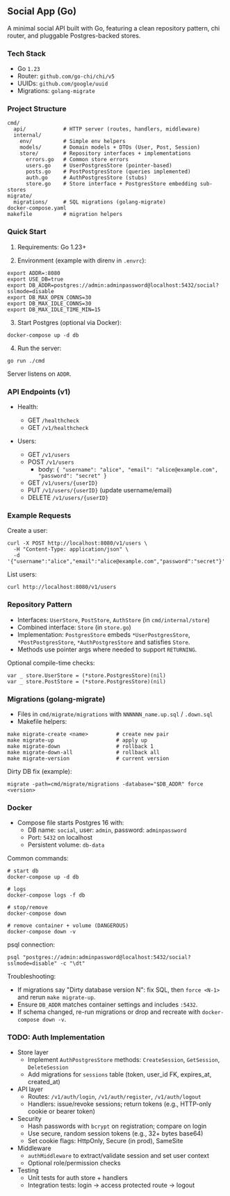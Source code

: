 ## Social App (Go)

A minimal social API built with Go, featuring a clean repository pattern, chi router, and pluggable Postgres-backed stores.

### Tech Stack
- Go `1.23`
- Router: `github.com/go-chi/chi/v5`
- UUIDs: `github.com/google/uuid`
- Migrations: `golang-migrate`

### Project Structure
```
cmd/
  api/            # HTTP server (routes, handlers, middleware)
  internal/
    env/          # Simple env helpers
    models/       # Domain models + DTOs (User, Post, Session)
    store/        # Repository interfaces + implementations
      errors.go   # Common store errors
      users.go    # UserPostgresStore (pointer-based)
      posts.go    # PostPostgresStore (queries implemented)
      auth.go     # AuthPostgresStore (stubs)
      store.go    # Store interface + PostgresStore embedding sub-stores
migrate/
  migrations/     # SQL migrations (golang-migrate)
docker-compose.yaml
makefile          # migration helpers
```

### Quick Start
1) Requirements: Go 1.23+

2) Environment (example with direnv in `.envrc`):
```
export ADDR=:8080
export USE_DB=true
export DB_ADDR=postgres://admin:adminpassword@localhost:5432/social?sslmode=disable
export DB_MAX_OPEN_CONNS=30
export DB_MAX_IDLE_CONNS=30
export DB_MAX_IDLE_TIME_MIN=15
```

3) Start Postgres (optional via Docker):
```
docker-compose up -d db
```

4) Run the server:
```
go run ./cmd
```
Server listens on `ADDR`.

### API Endpoints (v1)
- Health:
  - GET `/healthcheck`
  - GET `/v1/healthcheck`

- Users:
  - GET  `/v1/users`
  - POST `/v1/users`
    - body: `{ "username": "alice", "email": "alice@example.com", "password": "secret" }`
  - GET    `/v1/users/{userID}`
  - PUT    `/v1/users/{userID}` (update username/email)
  - DELETE `/v1/users/{userID}`

### Example Requests
Create a user:
```
curl -X POST http://localhost:8080/v1/users \
  -H "Content-Type: application/json" \
  -d '{"username":"alice","email":"alice@example.com","password":"secret"}'
```

List users:
```
curl http://localhost:8080/v1/users
```

### Repository Pattern
- Interfaces: `UserStore`, `PostStore`, `AuthStore` (in `cmd/internal/store`)
- Combined interface: `Store` (in `store.go`)
- Implementation: `PostgresStore` embeds `*UserPostgresStore`, `*PostPostgresStore`, `*AuthPostgresStore` and satisfies `Store`.
- Methods use pointer args where needed to support `RETURNING`.

Optional compile-time checks:
```
var _ store.UserStore = (*store.PostgresStore)(nil)
var _ store.PostStore = (*store.PostgresStore)(nil)
```

### Migrations (golang-migrate)
- Files in `cmd/migrate/migrations` with `NNNNNN_name.up.sql` / `.down.sql`
- Makefile helpers:
```
make migrate-create <name>         # create new pair
make migrate-up                    # apply up
make migrate-down                  # rollback 1
make migrate-down-all              # rollback all
make migrate-version               # current version
```
Dirty DB fix (example):
```
migrate -path=cmd/migrate/migrations -database="$DB_ADDR" force <version>
```

### Docker
- Compose file starts Postgres 16 with:
  - DB name: `social`, user: `admin`, password: `adminpassword`
  - Port: `5432` on localhost
  - Persistent volume: `db-data`

Common commands:
```
# start db
docker-compose up -d db

# logs
docker-compose logs -f db

# stop/remove
docker-compose down

# remove container + volume (DANGEROUS)
docker-compose down -v
```

psql connection:
```
psql "postgres://admin:adminpassword@localhost:5432/social?sslmode=disable" -c "\dt"
```

Troubleshooting:
- If migrations say "Dirty database version N": fix SQL, then `force <N-1>` and rerun `make migrate-up`.
- Ensure `DB_ADDR` matches container settings and includes `:5432`.
- If schema changed, re-run migrations or drop and recreate with `docker-compose down -v`.

### TODO: Auth Implementation
- Store layer
  - Implement `AuthPostgresStore` methods: `CreateSession`, `GetSession`, `DeleteSession`
  - Add migrations for `sessions` table (token, user_id FK, expires_at, created_at)
- API layer
  - Routes: `/v1/auth/login`, `/v1/auth/register`, `/v1/auth/logout`
  - Handlers: issue/revoke sessions; return tokens (e.g., HTTP-only cookie or bearer token)
- Security
  - Hash passwords with `bcrypt` on registration; compare on login
  - Use secure, random session tokens (e.g., 32+ bytes base64)
  - Set cookie flags: HttpOnly, Secure (in prod), SameSite
- Middleware
  - `authMiddleware` to extract/validate session and set user context
  - Optional role/permission checks
- Testing
  - Unit tests for auth store + handlers
  - Integration tests: login -> access protected route -> logout


